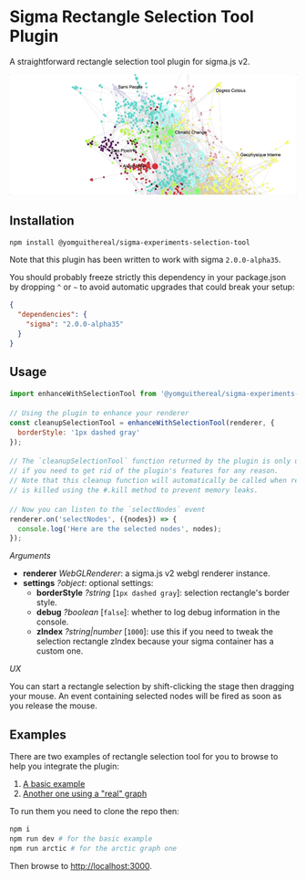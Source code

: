# Sigma Rectangle Selection Tool Plugin

A straightforward rectangle selection tool plugin for sigma.js v2.

![selection](img/selection.gif)

## Installation

```
npm install @yomguithereal/sigma-experiments-selection-tool
```

Note that this plugin has been written to work with sigma `2.0.0-alpha35`.

You should probably freeze strictly this dependency in your package.json by dropping `^` or `~` to avoid automatic upgrades that could break your setup:

```json
{
  "dependencies": {
    "sigma": "2.0.0-alpha35"
  }
}
```

## Usage

```js
import enhanceWithSelectionTool from '@yomguithereal/sigma-experiments-selection-tool';

// Using the plugin to enhance your renderer
const cleanupSelectionTool = enhanceWithSelectionTool(renderer, {
  borderStyle: '1px dashed gray'
});

// The `cleanupSelectionTool` function returned by the plugin is only useful
// if you need to get rid of the plugin's features for any reason.
// Note that this cleanup function will automatically be called when renderer
// is killed using the #.kill method to prevent memory leaks.

// Now you can listen to the `selectNodes` event
renderer.on('selectNodes', ({nodes}) => {
  console.log('Here are the selected nodes', nodes);
});
```

*Arguments*

* **renderer** *WebGLRenderer*: a sigma.js v2 webgl renderer instance.
* **settings** *?object*: optional settings:
  * **borderStyle** *?string* [`1px dashed gray`]: selection rectangle's border style.
  * **debug** *?boolean* [`false`]: whether to log debug information in the console.
  * **zIndex** *?string|number* [`1000`]: use this if you need to tweak the selection rectangle zIndex because your sigma container has a custom one.

*UX*

You can start a rectangle selection by shift-clicking the stage then dragging your mouse. An event containing selected nodes will be fired as soon as you release the mouse.

## Examples

There are two examples of rectangle selection tool for you to browse to help you integrate the plugin:

1. [A basic example](./example.js)
2. [Another one using a "real" graph](./arctic.js)

To run them you need to clone the repo then:

```bash
npm i
npm run dev # for the basic example
npm run arctic # for the arctic graph one
```

Then browse to [http://localhost:3000](http://localhost:3000).
